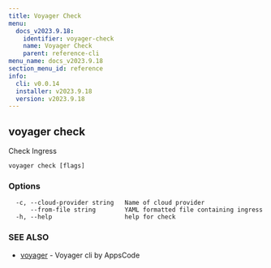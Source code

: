 ```yaml
---
title: Voyager Check
menu:
  docs_v2023.9.18:
    identifier: voyager-check
    name: Voyager Check
    parent: reference-cli
menu_name: docs_v2023.9.18
section_menu_id: reference
info:
  cli: v0.0.14
  installer: v2023.9.18
  version: v2023.9.18
---
```


## voyager check

Check Ingress

```
voyager check [flags]
```

### Options

```
  -c, --cloud-provider string   Name of cloud provider
      --from-file string        YAML formatted file containing ingress
  -h, --help                    help for check
```

### SEE ALSO

* [voyager](/docs/v2023.9.18/reference/cli/voyager)	 - Voyager cli by AppsCode

